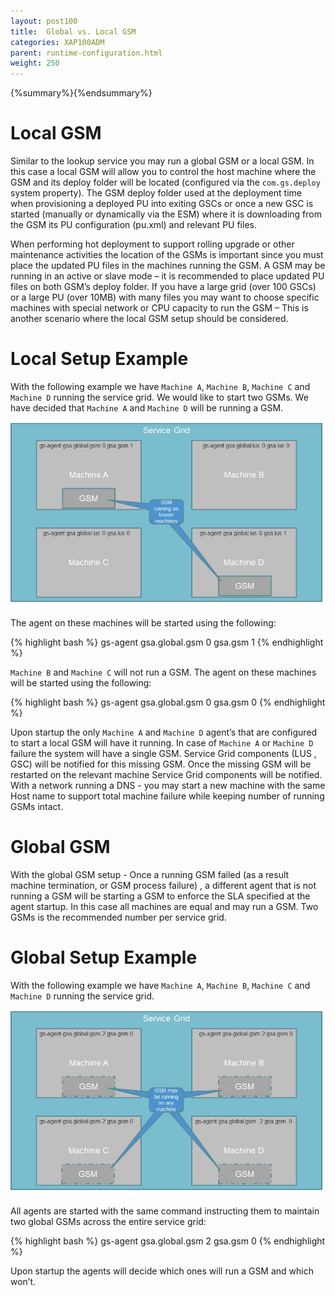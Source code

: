 ```yaml
---
layout: post100
title:  Global vs. Local GSM
categories: XAP100ADM
parent: runtime-configuration.html
weight: 250
---
```


{%summary%}{%endsummary%}




# Local GSM

Similar to the lookup service you may run a global GSM or a local GSM. In this case a local GSM will allow you to control the host machine where the GSM and its deploy folder will be located (configured via the `com.gs.deploy` system property). The GSM deploy folder used at the deployment time when provisioning a deployed PU into exiting GSCs or once a new GSC is started (manually or dynamically via the ESM) where it is downloading from the GSM its PU configuration (pu.xml) and relevant PU files.

When performing hot deployment to support rolling upgrade or other maintenance activities the location of the GSMs is important since you must place the updated PU files in the machines running the GSM. A GSM may be running in an active or slave mode – it is recommended to place updated PU files on both GSM’s deploy folder.
If you have a large grid (over 100 GSCs) or a large PU (over 10MB) with many files you may want to choose specific machines with special network or CPU capacity to run the GSM – This is another scenario where the local GSM setup should be considered.


# Local Setup Example

With the following example we have `Machine A`, `Machine B`, `Machine C` and `Machine D` running the service grid.  We would like to start two GSMs. We have decided that `Machine A` and `Machine D` will be running a GSM.

![global-localGSM1.jpg](/attachment_files/global-localGSM1.jpg)

The agent on these machines will be started using the following:

{% highlight bash %}
gs-agent gsa.global.gsm 0 gsa.gsm 1
{% endhighlight %}

`Machine B` and `Machine C` will not run a GSM. The agent on these machines will be started using the following:

{% highlight bash %}
gs-agent gsa.global.gsm 0 gsa.gsm 0
{% endhighlight %}

Upon startup the only `Machine A` and `Machine D` agent’s that are configured to start a local GSM will have it running.  In case of `Machine A` or `Machine D` failure the system will have a single GSM. Service Grid components (LUS , GSC) will be notified for this missing GSM. Once the missing GSM will be restarted on the relevant machine Service Grid components will be notified. With a network running a DNS - you may start a new machine with the same Host name to support total machine failure while keeping number of running GSMs intact.


# Global GSM

With the global GSM setup - Once a running GSM failed (as a result machine termination, or GSM process failure) , a different agent that is not running a GSM will be starting a GSM to enforce the SLA specified at the agent startup. In this case all machines are equal and may run a GSM. Two GSMs is the recommended number per service grid.

# Global Setup Example

With the following example we have `Machine A`, `Machine B`, `Machine C` and `Machine D` running the service grid.

![global-localGSM2.jpg](/attachment_files/global-localGSM2.jpg)

All agents are started with the same command instructing them to maintain two global GSMs across the entire service grid:

{% highlight bash %}
gs-agent gsa.global.gsm 2 gsa.gsm 0
{% endhighlight %}

Upon startup the agents will decide which ones will run a GSM and which won’t.